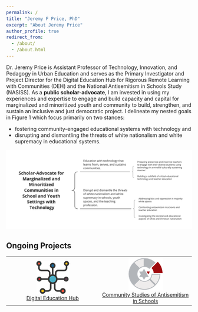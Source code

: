 ```yaml
---
permalink: /
title: "Jeremy F Price, PhD"
excerpt: "About Jeremy Price"
author_profile: true
redirect_from:
  - /about/
  - /about.html
---
```


Dr. Jeremy Price is Assistant Professor of Technology, Innovation, and Pedagogy in Urban Education and serves as the Primary Investigator and Project Director for the Digital Education Hub for Rigorous Remote Learning with Communities (DEH) and the National Antisemitism in Schools Study (NASISS). As a **public scholar-advocate**, I am invested in using my experiences and expertise to engage and build capacity and capital for marginalized and minoritized youth and community to build, strengthen, and sustain an inclusive and just democratic project. I delineate my nested goals in Figure 1 which focus primarily on two stances:

 * fostering community-engaged educational systems with technology and
 * disrupting and dismantling the threats of white nationalism and white supremacy in educational systems.

![Scholarly Work Map](images/overview-map.png)
## Ongoing Projects

<table width="100%" border="0">
  <tr>
    <td style="text-align: center;" width="50%">
      <a href="https://digitaleducationhub.org"><img src="images/deh.png" alt="Digital Education Hub" /></a><br />
      <a href="https://digitaleducationhub.org">Digital Education Hub</a>
    </td>
    <td style="text-align: center;" width="50%">
      <a href="https://jeremyfprice.github.io/csais/"><img src="images/csais.png" alt="Community Studies of Antisemitism in Schools" /></a><br />
      <a href="https://jeremyfprice.github.io/csais/">Community Studies of Antisemitism in Schools</a>
    </td>
  </tr>
</table>